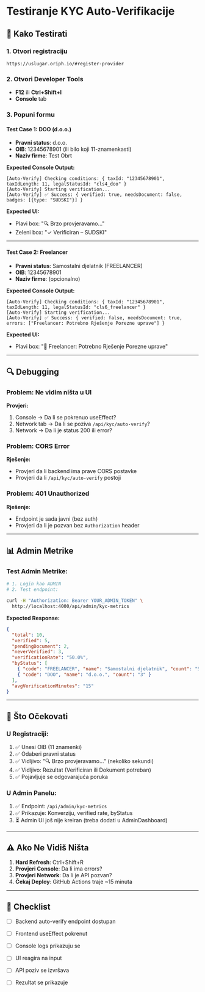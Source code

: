 # Testiranje KYC Auto-Verifikacije

## 🧪 Kako Testirati

### 1. Otvori registraciju
```
https://uslugar.oriph.io/#register-provider
```

### 2. Otvori Developer Tools
- **F12** ili **Ctrl+Shift+I**
- **Console** tab

### 3. Popuni formu

#### Test Case 1: DOO (d.o.o.)
- **Pravni status**: d.o.o.
- **OIB**: 12345678901 (ili bilo koji 11-znamenkasti)
- **Naziv firme**: Test Obrt

**Expected Console Output:**
```
[Auto-Verify] Checking conditions: { taxId: "12345678901", taxIdLength: 11, legalStatusId: "cls4_doo" }
[Auto-Verify] Starting verification...
[Auto-Verify] ✅ Success: { verified: true, needsDocument: false, badges: [{type: "SUDSKI"}] }
```

**Expected UI:**
- Plavi box: "🔍 Brzo provjeravamo..."
- Zeleni box: "✓ Verificiran – SUDSKI"

---

#### Test Case 2: Freelancer
- **Pravni status**: Samostalni djelatnik (FREELANCER)
- **OIB**: 12345678901
- **Naziv firme**: (opcionalno)

**Expected Console Output:**
```
[Auto-Verify] Checking conditions: { taxId: "12345678901", taxIdLength: 11, legalStatusId: "cls6_freelancer" }
[Auto-Verify] Starting verification...
[Auto-Verify] ✅ Success: { verified: false, needsDocument: true, errors: ["Freelancer: Potrebno Rješenje Porezne uprave"] }
```

**Expected UI:**
- Plavi box: "📄 Freelancer: Potrebno Rješenje Porezne uprave"

---

## 🔍 Debugging

### Problem: Ne vidim ništa u UI

**Provjeri:**
1. Console → Da li se pokrenuo useEffect?
2. Network tab → Da li se poziva `/api/kyc/auto-verify`?
3. Network → Da li je status 200 ili error?

### Problem: CORS Error

**Rješenje:**
- Provjeri da li backend ima prave CORS postavke
- Provjeri da li `/api/kyc/auto-verify` postoji

### Problem: 401 Unauthorized

**Rješenje:**
- Endpoint je sada javni (bez auth)
- Provjeri da li je pozvan bez `Authorization` header

---

## 📊 Admin Metrike

### Test Admin Metrike:

```bash
# 1. Login kao ADMIN
# 2. Test endpoint:

curl -H "Authorization: Bearer YOUR_ADMIN_TOKEN" \
  http://localhost:4000/api/admin/kyc-metrics
```

**Expected Response:**
```json
{
  "total": 10,
  "verified": 5,
  "pendingDocument": 2,
  "neverVerified": 3,
  "verificationRate": "50.0%",
  "byStatus": [
    { "code": "FREELANCER", "name": "Samostalni djelatnik", "count": "5" },
    { "code": "DOO", "name": "d.o.o.", "count": "3" }
  ],
  "avgVerificationMinutes": "15"
}
```

---

## 🎯 Što Očekovati

### U Registraciji:
1. ✅ Unesi OIB (11 znamenki)
2. ✅ Odaberi pravni status
3. ✅ Vidljivo: "🔍 Brzo provjeravamo..." (nekoliko sekundi)
4. ✅ Vidljivo: Rezultat (Verificiran ili Dokument potreban)
5. ✅ Pojavljuje se odgovarajuća poruka

### U Admin Panelu:
1. ✅ Endpoint: `/api/admin/kyc-metrics`
2. ✅ Prikazuje: Konverziju, verified rate, byStatus
3. ⏳ Admin UI još nije kreiran (treba dodati u AdminDashboard)

---

## ⚠️ Ako Ne Vidiš Ništa

1. **Hard Refresh**: Ctrl+Shift+R
2. **Provjeri Console**: Da li ima errors?
3. **Provjeri Network**: Da li je API pozvan?
4. **Čekaj Deploy**: GitHub Actions traje ~15 minuta

---

## 📝 Checklist

- [ ] Backend auto-verify endpoint dostupan
- [ ] Frontend useEffect pokrenut
- [ ] Console logs prikazuju se
- [ ] UI reagira na input
- [ ] API poziv se izvršava
- [ ] Rezultat se prikazuje

